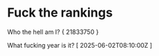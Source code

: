 # Fuck the rankings

Who the hell am I?
{ 21833750 }

What fucking year is it?
[ 2025-06-02T08:10:00Z ]
